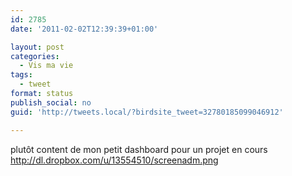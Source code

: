 ```yaml
---
id: 2785
date: '2011-02-02T12:39:39+01:00'

layout: post
categories:
  - Vis ma vie
tags:
  - tweet
format: status
publish_social: no
guid: 'http://tweets.local/?birdsite_tweet=32780185099046912'

---
```


plutôt content de mon petit dashboard pour un projet en cours http://dl.dropbox.com/u/13554510/screenadm.png